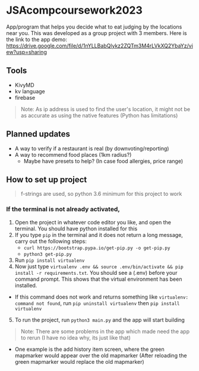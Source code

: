 # JSAcompcoursework2023

App/program that helps you decide what to eat judging by the locations near you. This was developed as a group project with 3 members. Here is the link to the app demo: https://drive.google.com/file/d/1nYLLBabQlykz2ZQTm3M4rLVkXQ2YbaYz/view?usp=sharing



## Tools

- KivyMD
- kv language
- firebase

> Note: As ip address is used to find the user's location, it might not be as accurate as using the native features (Python has limitations)
## Planned updates

- A way to verify if a restaurant is real (by downvoting/reporting)
- A way to recommend food places (1km radius?)
  - Maybe have presets to help? (In case food allergies, price range)

## How to set up project

> f-strings are used, so python 3.6 minimum for this project to work

### If the terminal is not already activated,

1. Open the project in whatever code editor you like, and open the terminal. You should have python installed for this
2. If you type `pip` in the terminal and it does not return a long message, carry out the following steps:
   - `curl https://bootstrap.pypa.io/get-pip.py -o get-pip.py`
   - `python3 get-pip.py`
3. Run `pip install virtualenv`
4. Now just type `virtualenv .env && source .env/bin/activate && pip install -r requirements.txt`. You should see a (.env) before your command prompt. This shows that the virtual environment has been installed.

- If this command does not work and returns something like `virtualenv: command not found`, run `pip uninstall virtualenv` then `pip install virtualenv`

5. To run the project, run `python3 main.py` and the app will start building

> Note: There are some problems in the app which made need the app to rerun (I have no idea why, its just like that)

- One example is the add history item screen, where the green mapmarker would appear over the old mapmarker (After reloading the green mapmarker would replace the old mapmarker)
